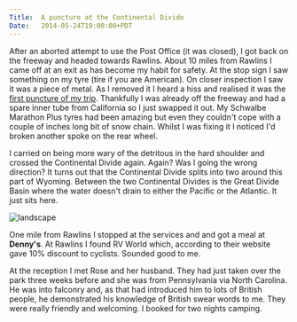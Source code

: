 ```yaml
---
Title:	A puncture at the Continental Divide
Date:	2014-05-24T19:00:00+PDT
---
```


After an aborted attempt to use the Post Office (it was closed), I got back on the freeway and headed towards Rawlins. About 10 miles from Rawlins I came off at an exit as has become my habit for safety. At the stop sign I saw something on my tyre (tire if you are American). On closer inspection I saw it was a piece of metal. As I removed it I heard a hiss and realised it was the [first puncture of my trip](https://twitter.com/RTWbike/status/470255369319903232). Thankfully I was already off the freeway and had a spare inner tube from California so I just swapped it out. My Schwalbe Marathon Plus tyres had been amazing but even they couldn't cope with a couple of inches long bit of snow chain. Whilst I was fixing it I noticed I'd broken another spoke on the rear wheel.

I carried on being more wary of the detritous in the hard shoulder and crossed the Continental Divide again. Again? Was I going the wrong direction? It turns out that the Continental Divide splits into two around this part of Wyoming. Between the two Continental Divides is the Great Divide Basin where the water doesn't drain to either the Pacific or the Atlantic. It just sits here. 

![landscape](https://farm4.staticflickr.com/3798/14119515889_76499f769d_z.jpg "The Great Basin")

One mile from Rawlins I stopped at the services and and got a meal at __Denny's__. At Rawlins I found RV World which, according to their website gave 10% discount to cyclists. Sounded good to me.

At the reception I met Rose and her husband. They had just taken over the park three weeks before and she was from Pennsylvania via North Carolina. He was into falconry and, as that had introduced him to lots of British people, he demonstrated his knowledge of British swear words to me. They were really friendly and welcoming. I booked for two nights camping.